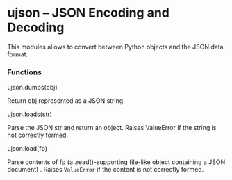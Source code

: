 # ujson – JSON Encoding and Decoding
This modules allows to convert between Python objects and the JSON data format.

### Functions

<function>ujson.dumps(obj)</function>

Return obj represented as a JSON string.

<function>ujson.loads(str)</function>

Parse the JSON str and return an object. Raises ValueError if the string is not correctly formed.

<function>ujson.load(fp)</function>

Parse contents of fp (a .read()-supporting file-like object containing a JSON document) . Raises ``ValueError`` if the content is not correctly formed.
